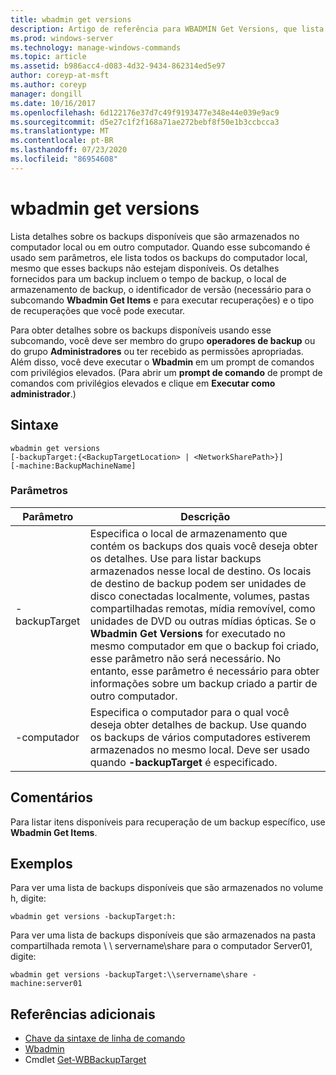 ```yaml
---
title: wbadmin get versions
description: Artigo de referência para WBADMIN Get Versions, que lista detalhes sobre os backups disponíveis que são armazenados no computador local ou em outro computador.
ms.prod: windows-server
ms.technology: manage-windows-commands
ms.topic: article
ms.assetid: b986acc4-d083-4d32-9434-862314ed5e97
author: coreyp-at-msft
ms.author: coreyp
manager: dongill
ms.date: 10/16/2017
ms.openlocfilehash: 6d122176e37d7c49f9193477e348e44e039e9ac9
ms.sourcegitcommit: d5e27c1f2f168a71ae272bebf8f50e1b3ccbcca3
ms.translationtype: MT
ms.contentlocale: pt-BR
ms.lasthandoff: 07/23/2020
ms.locfileid: "86954608"
---
```

# <a name="wbadmin-get-versions"></a>wbadmin get versions



Lista detalhes sobre os backups disponíveis que são armazenados no computador local ou em outro computador. Quando esse subcomando é usado sem parâmetros, ele lista todos os backups do computador local, mesmo que esses backups não estejam disponíveis. Os detalhes fornecidos para um backup incluem o tempo de backup, o local de armazenamento de backup, o identificador de versão (necessário para o subcomando **Wbadmin Get Items** e para executar recuperações) e o tipo de recuperações que você pode executar.

Para obter detalhes sobre os backups disponíveis usando esse subcomando, você deve ser membro do grupo **operadores de backup** ou do grupo **Administradores** ou ter recebido as permissões apropriadas. Além disso, você deve executar o **Wbadmin** em um prompt de comandos com privilégios elevados. (Para abrir um **prompt de comando** de prompt de comandos com privilégios elevados e clique em **Executar como administrador**.)

## <a name="syntax"></a>Sintaxe

```
wbadmin get versions
[-backupTarget:{<BackupTargetLocation> | <NetworkSharePath>}]
[-machine:BackupMachineName]
```

### <a name="parameters"></a>Parâmetros

|Parâmetro|Descrição|
|---------|-----------|
|-backupTarget|Especifica o local de armazenamento que contém os backups dos quais você deseja obter os detalhes. Use para listar backups armazenados nesse local de destino. Os locais de destino de backup podem ser unidades de disco conectadas localmente, volumes, pastas compartilhadas remotas, mídia removível, como unidades de DVD ou outras mídias ópticas. Se o **Wbadmin Get Versions** for executado no mesmo computador em que o backup foi criado, esse parâmetro não será necessário. No entanto, esse parâmetro é necessário para obter informações sobre um backup criado a partir de outro computador.|
|-computador|Especifica o computador para o qual você deseja obter detalhes de backup. Use quando os backups de vários computadores estiverem armazenados no mesmo local. Deve ser usado quando **-backupTarget** é especificado.|

## <a name="remarks"></a>Comentários

Para listar itens disponíveis para recuperação de um backup específico, use **Wbadmin Get Items**.

## <a name="examples"></a>Exemplos

Para ver uma lista de backups disponíveis que são armazenados no volume h, digite:
```
wbadmin get versions -backupTarget:h:
```
Para ver uma lista de backups disponíveis que são armazenados na pasta compartilhada remota \\ \\ servername\share para o computador Server01, digite:
```
wbadmin get versions -backupTarget:\\servername\share -machine:server01
```

## <a name="additional-references"></a>Referências adicionais

- [Chave da sintaxe de linha de comando](command-line-syntax-key.md)
-   [Wbadmin](wbadmin.md)
-   Cmdlet [Get-WBBackupTarget](/powershell/module/windowserverbackup/?view=winserver2012r2-ps)
